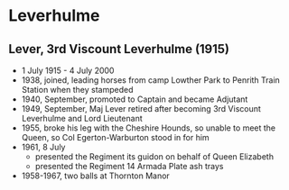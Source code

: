 # Leverhulme

## Lever, 3rd Viscount Leverhulme (1915)

* 1 July 1915 - 4 July 2000
* 1938, joined, leading horses from camp Lowther Park to Penrith Train Station when they stampeded
* 1940, September, promoted to Captain and became Adjutant
* 1949, September, Maj Lever retired after becoming 3rd Viscount Leverhulme and Lord Lieutenant
* 1955, broke his leg with the Cheshire Hounds, so unable to meet the Queen, so Col Egerton-Warburton stood in for him
* 1961, 8 July
  * presented the Regiment its guidon on behalf of Queen Elizabeth
  * presented the Regiment 14 Armada Plate ash trays
* 1958-1967, two balls at Thornton Manor
